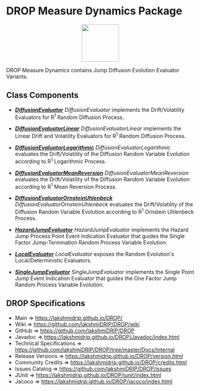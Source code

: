 # DROP Measure Dynamics Package

<p align="center"><img src="https://github.com/lakshmiDRIP/DROP/blob/master/DRIP_Logo.gif?raw=true" width="100"></p>

DROP Measure Dynamics contains Jump Diffusion Evolution Evaluator Variants.


## Class Components

 * [***DiffusionEvaluator***](https://github.com/lakshmiDRIP/DROP/tree/master/src/main/java/org/drip/measure/dynamics/DiffusionEvaluator.java)
 <i>DiffusionEvaluator</i> implements the Drift/Volatility Evaluators for R<sup>1</sup> Random Diffusion
 Process.

 * [***DiffusionEvaluatorLinear***](https://github.com/lakshmiDRIP/DROP/tree/master/src/main/java/org/drip/measure/dynamics/DiffusionEvaluatorLinear.java)
 <i>DiffusionEvaluatorLinear</i> implements the Linear Drift and Volatility Evaluators for R<sup>1</sup>
 Random Diffusion Process.

 * [***DiffusionEvaluatorLogarithmic***](https://github.com/lakshmiDRIP/DROP/tree/master/src/main/java/org/drip/measure/dynamics/DiffusionEvaluatorLogarithmic.java)
 <i>DiffusionEvaluatorLogarithmic</i> evaluates the Drift/Volatility of the Diffusion Random Variable
 Evolution according to R<sup>1</sup> Logarithmic Process.

 * [***DiffusionEvaluatorMeanReversion***](https://github.com/lakshmiDRIP/DROP/tree/master/src/main/java/org/drip/measure/dynamics/DiffusionEvaluatorMeanReversion.java)
 <i>DiffusionEvaluatorMeanReversion</i> evaluates the Drift/Volatility of the Diffusion Random Variable
 Evolution according to R<sup>1</sup> Mean Reversion Process.

 * [***DiffusionEvaluatorOrnsteinUhlenbeck***](https://github.com/lakshmiDRIP/DROP/tree/master/src/main/java/org/drip/measure/dynamics/DiffusionEvaluatorOrnsteinUhlenbeck.java)
 <i>DiffusionEvaluatorOrnsteinUhlenbeck</i> evaluates the Drift/Volatility of the Diffusion Random Variable
 Evolution according to R<sup>1</sup> Ornstein Uhlenbeck Process.

 * [***HazardJumpEvaluator***](https://github.com/lakshmiDRIP/DROP/tree/master/src/main/java/org/drip/measure/dynamics/HazardJumpEvaluator.java)
 <i>HazardJumpEvaluator</i> implements the Hazard Jump Process Point Event Indication Evaluator that guides
 the Single Factor Jump-Termination Random Process Variable Evolution.

 * [***LocalEvaluator***](https://github.com/lakshmiDRIP/DROP/tree/master/src/main/java/org/drip/measure/dynamics/LocalEvaluator.java)
 <i>LocalEvaluator</i> exposes the Random Evolution's Local/Deterministic Evaluators.

 * [***SingleJumpEvaluator***](https://github.com/lakshmiDRIP/DROP/tree/master/src/main/java/org/drip/measure/dynamics/SingleJumpEvaluator.java)
 <i>SingleJumpEvaluator</i> implements the Single Point Jump Event Indication Evaluator that guides the One
 Factor Jump Random Process Variable Evolution.


## DROP Specifications

 * Main                     => https://lakshmidrip.github.io/DROP/
 * Wiki                     => https://github.com/lakshmiDRIP/DROP/wiki
 * GitHub                   => https://github.com/lakshmiDRIP/DROP
 * Javadoc                  => https://lakshmidrip.github.io/DROP/Javadoc/index.html
 * Technical Specifications => https://github.com/lakshmiDRIP/DROP/tree/master/Docs/Internal
 * Release Versions         => https://lakshmidrip.github.io/DROP/version.html
 * Community Credits        => https://lakshmidrip.github.io/DROP/credits.html
 * Issues Catalog           => https://github.com/lakshmiDRIP/DROP/issues
 * JUnit                    => https://lakshmidrip.github.io/DROP/junit/index.html
 * Jacoco                   => https://lakshmidrip.github.io/DROP/jacoco/index.html
